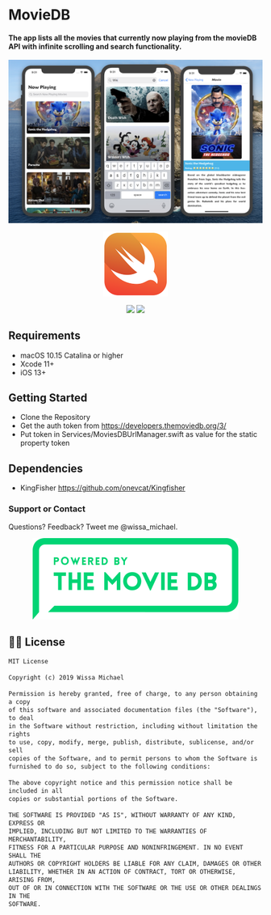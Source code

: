 # MovieDB
#### The app lists all the movies that currently now playing from the movieDB API with infinite scrolling and search functionality.

![Alt text](art/promo.png?raw=true "MovieDB")

<p align="center">
    <img src="art/swift.png" alt="Swift logo" />
</p>

<p align="center">
    <img src="https://img.shields.io/badge/iOS-13.0+-blue.svg" />
    <img src="https://img.shields.io/badge/Swift-5.0-brightgreen.svg" />
</p>

## Requirements
- macOS 10.15 Catalina or higher
- Xcode 11+
- iOS 13+

## Getting Started
- Clone the Repository
- Get the auth token from https://developers.themoviedb.org/3/
- Put token in Services/MoviesDBUrlManager.swift as value for the static property token

## Dependencies
- KingFisher https://github.com/onevcat/Kingfisher

### Support or Contact
Questions? Feedback? Tweet me @wissa_michael.

<p align="center">
    <img src="art/powered-by-movieDB.png" alt="Powered by movieDB" />
</p>

## 👮🏻 License

```
MIT License

Copyright (c) 2019 Wissa Michael

Permission is hereby granted, free of charge, to any person obtaining a copy
of this software and associated documentation files (the "Software"), to deal
in the Software without restriction, including without limitation the rights
to use, copy, modify, merge, publish, distribute, sublicense, and/or sell
copies of the Software, and to permit persons to whom the Software is
furnished to do so, subject to the following conditions:

The above copyright notice and this permission notice shall be included in all
copies or substantial portions of the Software.

THE SOFTWARE IS PROVIDED "AS IS", WITHOUT WARRANTY OF ANY KIND, EXPRESS OR
IMPLIED, INCLUDING BUT NOT LIMITED TO THE WARRANTIES OF MERCHANTABILITY,
FITNESS FOR A PARTICULAR PURPOSE AND NONINFRINGEMENT. IN NO EVENT SHALL THE
AUTHORS OR COPYRIGHT HOLDERS BE LIABLE FOR ANY CLAIM, DAMAGES OR OTHER
LIABILITY, WHETHER IN AN ACTION OF CONTRACT, TORT OR OTHERWISE, ARISING FROM,
OUT OF OR IN CONNECTION WITH THE SOFTWARE OR THE USE OR OTHER DEALINGS IN THE
SOFTWARE.
```
